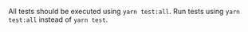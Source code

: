 All tests should be executed using `yarn test:all`.
Run tests using `yarn test:all` instead of `yarn test`.
